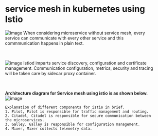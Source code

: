 # service mesh in kubernetes using Istio
![image](https://github.com/user-attachments/assets/a97c146b-2efc-4ffa-898e-dcd0c8492f34)
When considering microservice without service mesh, every service can communicate with every other service and this commmunication happens in plain text. 

<br><br/>
![image](https://github.com/user-attachments/assets/b72e80cd-5322-4700-a8f6-51e771cb7723)
Istiod imparts service discovery, configuration and certificate management. Communication configuration, metrics, security and tracing will be taken care by sidecar proxy container.

<br><br/>
**Architecture diagram for Service mesh using istio is as shown below.**
![image](https://github.com/user-attachments/assets/18361092-91d9-4170-b22e-12806e48ca52)

```
Explanation of different components for istio in brief.
1. Pilot, Pilot is responsible for traffic management and routing.
2. Citadel, Citadel is responsible for secure communication between the microservices.
3. Galley, Galley is responsible for configuration management.
4. Mixer, Mixer collects telemetry data.
```

